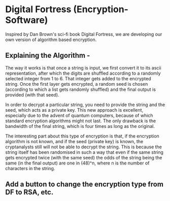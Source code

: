 # Digital Fortress (Encryption-Software)
Inspired by Dan Brown's sci-fi book Digital Fortress, we are developing our own version of algorithm based encryption.

## Explaining the Algorithm - 
The way it works is that once a string is input, we first convert it to 
its ascii representation, after which the digits are shuffled according to 
a randomly selected integer from 1 to 6. That integer gets added to the encrypted string. 
Once the first layer gets encrypted, a random seed is chosen 
(according to which a list gets randomly shuffled) 
and the final output is provided (with that seed).

In order to decrypt a particular string, you need to provide the string and the seed, which acts as a 
private key. This new approach is excellent, especially due to the advent of quantum computers, because
of which standard encryption algorithms might not last. 
The only drawback is the bandwidth of the final string, which is four times as long 
as the original.

The interesting part about this type of encryption is that, if the encryption algorithm is not
known, and if the seed (private key) is known, the cryptanalysts still will not be able to decrypt
the string. This is because the string itself has been randomised in such a way that even if the same 
string gets encrypted twice (with the same seed) the odds of the string being the same (in the final output)
are one in (48)^n, where n is the number of characters in the string.

## Add a button to change the encryption type from DF to RSA, etc.

